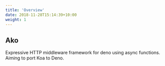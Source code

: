```yaml
---
title: 'Overview'
date: 2018-11-28T15:14:39+10:00
weight: 1
---
```


## Ako

Expressive HTTP middleware framework for deno using async functions. Aiming to port Koa to Deno.
